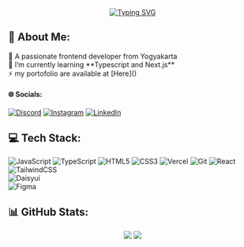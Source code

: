 <div align=center>
  <a href="https://git.io/typing-svg">
    <img src="https://readme-typing-svg.demolab.com?font=Playfair+Display&weight=500&size=32&duration=6000&pause=1000&color=00BFFF&center=true&width=435&lines=Hello+there%2C+Iam+Asilsay+%F0%9F%99%8B%E2%80%8D%E2%99%82%EF%B8%8F;Frontend+Enthusiast" alt="Typing SVG" />
  </a>
</div>

<h2> 💫 About Me: </h2>
🔭 A passionate frontend developer from Yogyakarta<br>🌱 I’m currently learning **Typescript and Next.js** <br>⚡ my portofolio are available at [Here]()


<h4> 🌐 Socials: </h4>

[![Discord](https://img.shields.io/badge/Discord-%237289DA.svg?logo=discord&logoColor=white)](https://discord.gg/asilsay) 
[![Instagram](https://img.shields.io/badge/Instagram-%23E4405F.svg?logo=Instagram&logoColor=white)](https://instagram.com/asilsay) 
[![LinkedIn](https://img.shields.io/badge/LinkedIn-%230077B5.svg?logo=linkedin&logoColor=white)](https://linkedin.com/in/labaikfasya) 
  
<h2>  💻 Tech Stack: </h2>

![JavaScript](https://img.shields.io/badge/javascript-%23323330.svg?style=flat&logo=javascript&logoColor=%23F7DF1E) 
![TypeScript](https://img.shields.io/badge/typescript-%23007ACC.svg?style=flat&logo=typescript&logoColor=white) 
![HTML5](https://img.shields.io/badge/html5-%23E34F26.svg?style=flat&logo=html5&logoColor=white) 
![CSS3](https://img.shields.io/badge/css3-%231572B6.svg?style=flat&logo=css3&logoColor=white) 
![Vercel](https://img.shields.io/badge/vercel-%23000000.svg?style=flat&logo=vercel&logoColor=white) 
![Git](https://img.shields.io/badge/Git-orange?style=flat&logo=git&logoColor=white) 
![React](https://img.shields.io/badge/react-%2320232a.svg?style=flat&logo=react&logoColor=%2361DAFB) 
![TailwindCSS](https://img.shields.io/badge/tailwindcss-%2338B2AC.svg?style=flat&logo=tailwind-css&logoColor=white) 	
![Daisyui](https://img.shields.io/badge/Daisyui-purple?style=flat&logo=daisyui&logoColor=white) 	
![Figma](https://img.shields.io/badge/figma-%23F24E1E.svg?style=flat&logo=figma&logoColor=white)


  
## 📊 GitHub Stats:
<div align=center>
  
![](https://github-readme-stats.vercel.app/api?username=asilsay&theme=dark&hide_border=false)
![](https://github-readme-streak-stats.herokuapp.com/?user=asilsay&theme=dark&hide_border=false)<br/>

</div>

<!-- Proudly created with GPRM ( https://gprm.itsvg.in ) -->
